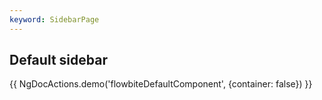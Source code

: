 ```yaml
---
keyword: SidebarPage
---
```


## Default sidebar

{{ NgDocActions.demo('flowbiteDefaultComponent', {container: false}) }}

```html file="./_default.component.ts"#L22-L33 group="default" name="html"

```

```typescript file="./_default.component.ts"#L1-L7 group="default" name="typescript"

```
